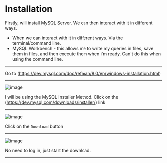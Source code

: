 # Installation

<!-- Lesson 9 - Installation: START HERE!-->

Firstly, will install MySQL Server. We can then interact with it in different ways.

* When we can interact with it in different ways. Via the terminal/command line.  
* MySQL Workbench - this allows me to write my queries in files, save them in files, and then execute them when i'm ready. Can't do this when using the command line. 

---

Go to (https://dev.mysql.com/doc/refman/8.0/en/windows-installation.html)

---

![image](https://user-images.githubusercontent.com/107522496/204855345-48633f5c-eb9b-4210-b71c-71dd35531861.png)

I will be using the MySQL Installer Method. Click on the (https://dev.mysql.com/downloads/installer/) link

---

![image](https://user-images.githubusercontent.com/107522496/204856030-bbfc0fce-fe1e-458d-8c10-944285c3247e.png)

Click on the `Download` button 

---

![image](https://user-images.githubusercontent.com/107522496/204856311-88503ace-4395-4109-b4fa-628eda20f1fe.png)

No need to log in, just start the download.

---










